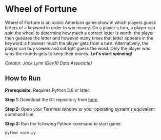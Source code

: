 # Wheel of Fortune

Wheel of Fortune is an iconic American game show in which players guess letters of a keyword in order to win money. On a player's turn, a player can spin the wheel to determine how much a correct letter is worth; the player then guesses the letter and however many times that letter appears in the keyword is however much the player gets from a turn. Alternatively, the player can buy vowels and outright guess the word. Only the player who wins the rounds gets to keep their money. **Let's start spinning!**

*Creator: Jack Lynn (Dev10 Data Associate)*

## How to Run

**Prerequisite:** Requires Python 3.8 or later.

**Step 1:** Download the Git repository from [here](https://github.com/jackrlynn3/wheel-of-fortune).

**Step 2:** Open your Terminal window or your operating system's equivalent command line.

**Step 3:** Run the following Python command to start game:

    python main.py
